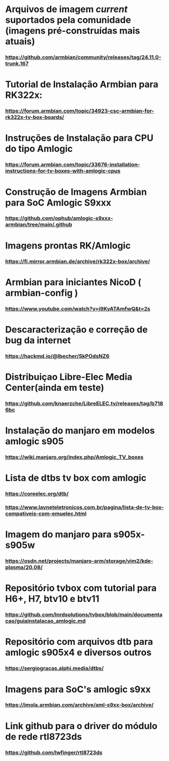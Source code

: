 # Arquivos de imagem _current_ suportados pela comunidade (imagens pré-construídas mais atuais)
### https://github.com/armbian/community/releases/tag/24.11.0-trunk.167
# Tutorial de Instalação Armbian para RK322x:
### https://forum.armbian.com/topic/34923-csc-armbian-for-rk322x-tv-box-boards/
# Instruções de Instalação para CPU do tipo Amlogic
### https://forum.armbian.com/topic/33676-installation-instructions-for-tv-boxes-with-amlogic-cpus
# Construção de Imagens Armbian para SoC Amlogic S9xxx
### https://github.com/ophub/amlogic-s9xxx-armbian/tree/main/.github
# Imagens prontas RK/Amlogic 
### https://fi.mirror.armbian.de/archive/rk322x-box/archive/
# Armbian para iniciantes NicoD ( armbian-config )
### https://www.youtube.com/watch?v=i9KyATAmfwQ&t=2s
# Descaracterização e correção de bug da internet
### https://hackmd.io/@lbecher/SkPOdsNZ6
# Distribuiçao Libre-Elec Media Center(ainda em teste)
### https://github.com/knaerzche/LibreELEC.tv/releases/tag/b7186bc
# Instalação do manjaro em modelos amlogic s905
### https://wiki.manjaro.org/index.php/Amlogic_TV_boxes
# Lista de dtbs tv box com amlogic
### https://coreelec.org/dtb/
### https://www.lavneteletronicos.com.br/pagina/lista-de-tv-box-compativeis-com-emuelec.html
# Imagem do manjaro para s905x-s905w
### https://osdn.net/projects/manjaro-arm/storage/vim2/kde-plasma/20.08/
# Repositório tvbox com tutorial para H6+, H7, btv10 e btv11
### https://github.com/lnrdsolutions/tvbox/blob/main/documentacao/guiainstalacao_amlogic.md
# Repositório com arquivos dtb para amlogic s905x4 e diversos outros
### https://sergiogracas.alphi.media/dtbs/
# Imagens para SoC's amlogic s9xx
### https://imola.armbian.com/archive/aml-s9xx-box/archive/
# Link github para o driver do módulo de rede rtl8723ds
### https://github.com/lwfinger/rtl8723ds
